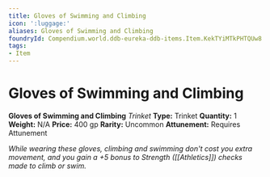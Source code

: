 ```yaml
---
title: Gloves of Swimming and Climbing
icon: ':luggage:'
aliases: Gloves of Swimming and Climbing
foundryId: Compendium.world.ddb-eureka-ddb-items.Item.KekTYiMTkPHTQUw8
tags:
- Item
---
```


# Gloves of Swimming and Climbing

**Gloves of Swimming and Climbing**
_Trinket_
**Type:** Trinket
**Quantity:** 1
**Weight:** N/A
**Price:** 400 gp
**Rarity:** Uncommon
**Attunement:** Requires Attunement

*While wearing these gloves, climbing and swimming don't cost you extra movement, and you gain a +5 bonus to Strength ([[Athletics]]) checks made to climb or swim.*